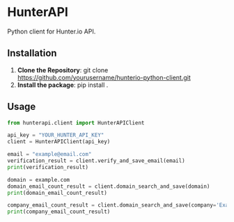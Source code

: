 # HunterAPI

Python client for Hunter.io API.

## Installation
1. **Clone the Repository**: git clone https://github.com/yourusername/hunterio-python-client.git
2. **Install the package**: pip install .

## Usage

```python
from hunterapi.client import HunterAPIClient

api_key = "YOUR_HUNTER_API_KEY"
client = HunterAPIClient(api_key)

email = "example@email.com"
verification_result = client.verify_and_save_email(email)
print(verification_result)

domain = example.com
domain_email_count_result = client.domain_search_and_save(domain)
print(domain_email_count_result)

company_email_count_result = client.domain_search_and_save(company='Example')
print(company_email_count_result)